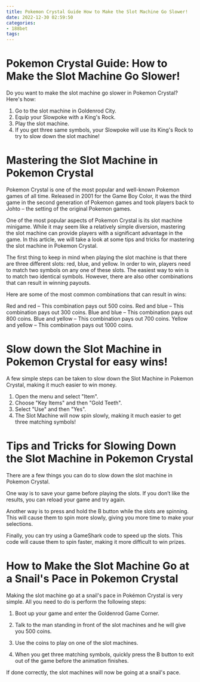 ```yaml
---
title: Pokemon Crystal Guide How to Make the Slot Machine Go Slower! 
date: 2022-12-30 02:59:50
categories:
- 188bet
tags:
---
```



#  Pokemon Crystal Guide: How to Make the Slot Machine Go Slower! 

Do you want to make the slot machine go slower in Pokemon Crystal? Here's how: 

1. Go to the slot machine in Goldenrod City. 
2. Equip your Slowpoke with a King's Rock. 
3. Play the slot machine. 
4. If you get three same symbols, your Slowpoke will use its King's Rock to try to slow down the slot machine!

#  Mastering the Slot Machine in Pokemon Crystal 

Pokemon Crystal is one of the most popular and well-known Pokemon games of all time. Released in 2001 for the Game Boy Color, it was the third game in the second generation of Pokemon games and took players back to Johto – the setting of the original Pokemon games.

One of the most popular aspects of Pokemon Crystal is its slot machine minigame. While it may seem like a relatively simple diversion, mastering the slot machine can provide players with a significant advantage in the game. In this article, we will take a look at some tips and tricks for mastering the slot machine in Pokemon Crystal.

The first thing to keep in mind when playing the slot machine is that there are three different slots: red, blue, and yellow. In order to win, players need to match two symbols on any one of these slots. The easiest way to win is to match two identical symbols. However, there are also other combinations that can result in winning payouts.

Here are some of the most common combinations that can result in wins:

Red and red – This combination pays out 500 coins.
Red and blue – This combination pays out 300 coins.
Blue and blue – This combination pays out 800 coins.
Blue and yellow – This combination pays out 700 coins.
Yellow and yellow – This combination pays out 1000 coins.

#  Slow down the Slot Machine in Pokemon Crystal for easy wins! 

A few simple steps can be taken to slow down the Slot Machine in Pokemon Crystal, making it much easier to win money.

1) Open the menu and select "Item". 
2) Choose "Key Items" and then "Gold Teeth". 
3) Select "Use" and then "Yes". 
4) The Slot Machine will now spin slowly, making it much easier to get three matching symbols!

#  Tips and Tricks for Slowing Down the Slot Machine in Pokemon Crystal 

There are a few things you can do to slow down the slot machine in Pokemon Crystal. 

One way is to save your game before playing the slots. If you don’t like the results, you can reload your game and try again. 

Another way is to press and hold the B button while the slots are spinning. This will cause them to spin more slowly, giving you more time to make your selections. 

Finally, you can try using a GameShark code to speed up the slots. This code will cause them to spin faster, making it more difficult to win prizes.

#  How to Make the Slot Machine Go at a Snail's Pace in Pokemon Crystal

Making the slot machine go at a snail's pace in Pokémon Crystal is very simple. All you need to do is perform the following steps:

1) Boot up your game and enter the Goldenrod Game Corner.

2) Talk to the man standing in front of the slot machines and he will give you 500 coins.

3) Use the coins to play on one of the slot machines.

4) When you get three matching symbols, quickly press the B button to exit out of the game before the animation finishes.

If done correctly, the slot machines will now be going at a snail's pace.